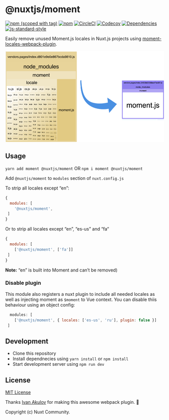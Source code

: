 # @nuxtjs/moment
[![npm (scoped with tag)](https://img.shields.io/npm/v/@nuxtjs/moment/latest.svg?style=flat-square)](https://npmjs.com/package/@nuxtjs/moment)
[![npm](https://img.shields.io/npm/dt/@nuxtjs/moment.svg?style=flat-square)](https://npmjs.com/package/@nuxtjs/moment)
[![CircleCI](https://img.shields.io/circleci/project/github/nuxt-community/moment-module.svg?style=flat-square)](https://circleci.com/gh/nuxt-community/moment-module)
[![Codecov](https://img.shields.io/codecov/c/github/nuxt-community/moment-module.svg?style=flat-square)](https://codecov.io/gh/nuxt-community/moment-module)
[![Dependencies](https://david-dm.org/nuxt-community/moment-module/status.svg?style=flat-square)](https://david-dm.org/nuxt-community/moment-module)
[![js-standard-style](https://img.shields.io/badge/code_style-standard-brightgreen.svg?style=flat-square)](http://standardjs.com)

Easily remove unused Moment.js locales in Nuxt.js projects using [moment-locales-webpack-plugin](https://github.com/iamakulov/moment-locales-webpack-plugin).

<div align="center">
  <img src="./assets/img1.png" width="600px">
</div>

## Usage

`yarn add moment @nuxtjs/moment` OR `npm i moment @nuxtjs/moment`

Add `@nuxtjs/moment` to `modules` section of `nuxt.config.js`

To strip all locales except “en”:

```js
{
  modules: [
    '@nuxtjs/moment',
 ]
}
```

Or to strip all locales except “en”, “es-us” and “fa“

```js
{
  modules: [
    ['@nuxtjs/moment', ['fa']]
 ]
}
```

**Note:** “en” is built into Moment and can’t be removed)

### Disable plugin

This module also registers a nuxt plugin to include all needed locales as well as injecting moment as `$moment` to Vue context. You can disable thiis behaviour using an object config:

```js
  modules: [
    ['@nuxtjs/moment', { locales: ['es-us', 'ru'], plugin: false }]
 ]
```

## Development

- Clone this repository
- Install dependnecies using `yarn install` or `npm install`
- Start development server using `npm run dev`

## License

[MIT License](./LICENSE)

Thanks [Ivan Akulov](https://github.com/iamakulov) for making this awesome webpack plugin. 💖

Copyright (c) Nuxt Community.

